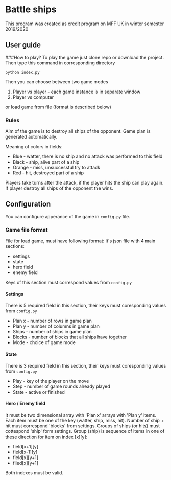 # Battle ships
This program was created as credit program on MFF UK in winter semester 2019/2020

## User guide
###How to play?
To play the game just clone repo or download the project.
Then type this command in corresponding directory
````shell script
python index.py
````

Then you can choose between two game modes
1. Player vs player - each game instance is in separate window
2. Player vs computer

or load game from file (format is described below) 

### Rules
Aim of the game is to destroy all ships of the opponent.
Game plan is generated automatically.

Meaning of colors in fields:
* Blue - watter, there is no ship and no attack was performed to this field
* Black - ship, alive part of a ship
* Orange - miss, unsuccessful try to attack
* Red - hit, destroyed part of a ship

 
Players take turns after the attack, if the player hits the ship can play again.
If player destroy all ships of the opponent the wins.

## Configuration
You can configure apperance of the game in ``config.py`` file.
### Game file format
File for load game, must have following format:
It's json file with 4 main sections:
* settings
* state
* hero field
* enemy field

Keys of this section must correspond values from ``config.py`` 

#### Settings
There is 5 required field in this section, their keys must coresponding values from ``config.py``
* Plan x - number of rows in game plan
* Plan y - number of columns in game plan
* Ships -  number of ships in game plan
* Blocks - number of blocks that all ships have together
* Mode - choice of game mode

#### State
There is 3 required field in this section, their keys must coresponding values from ``config.py``
* Play - key of the player on the move
* Step - number of game rounds already played
* State - active or finished   


#### Hero / Enemy field
It must be two dimensional array with 'Plan x' arrays with 'Plan y' items.
Each item must be one of the key (watter, ship, miss, hit).
Number of ship + hit must correspond 'blocks' from settings. Groups of ships (or hits) must cottespond 'ship' form settings.
Group (ship) is sequence of items in one of these direction for item on index [x][y]: 

* field[x+1][y]
* field[x-1][y]
* field[x][y+1]
* filed[x][y+1]

Both indexes must be valid.